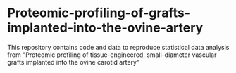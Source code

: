 # Proteomic-profiling-of-grafts-implanted-into-the-ovine-artery
This repository contains code and data to reproduce statistical data analysis from "Proteomic profiling of tissue-engineered, small-diameter vascular grafts implanted into the ovine carotid artery"
